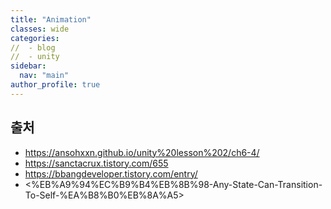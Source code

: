 ```yaml
---
title: "Animation"
classes: wide
categories: 
//  - blog
//  - unity
sidebar:
  nav: "main"
author_profile: true
---
```

  
## 출처
* <https://ansohxxn.github.io/unity%20lesson%202/ch6-4/>
* <https://sanctacrux.tistory.com/655>
* <https://bbangdeveloper.tistory.com/entry/>
* <%EB%A9%94%EC%B9%B4%EB%8B%98-Any-State-Can-Transition-To-Self-%EA%B8%B0%EB%8A%A5>